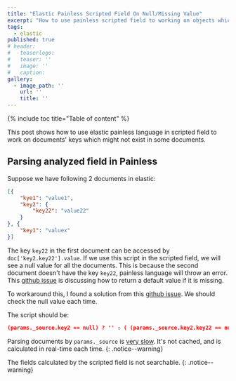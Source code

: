 ```yaml
---
title: "Elastic Painless Scripted Field On Null/Missing Value"
excerpt: "How to use painless scripted field to working on objects which might be null or missing in some documents."
tags:
  - elastic
published: true
# header:
#   teaserlogo:
#   teaser: ''
#   image: ''
#   caption:
gallery:
  - image_path: ''
    url: ''
    title: ''
---
```


{% include toc title="Table of content" %}

This post shows how to use elastic painless language in scripted field to work on documents' keys which might not exist in some documents.

## Parsing analyzed field in Painless

Suppose we have following 2 documents in elastic:


```json
[{
    "kye1": "value1",
    "key2": {
        "key22": "value22"
    }
}, {
    "key1": "valuex"
}]
```

The key `key22` in the first document can be accessed by `doc['key2.key22'].value`. If we use this script in the scripted field, we will see a null value for all the documents. This is because the second document doesn't have the key `key22`, painless language will throw an error. This [github issue](https://github.com/elastic/elasticsearch/issues/33816) is discussing how to return a default value if it is missing.

To workaround this, I found a solution from this [github issue](https://github.com/elastic/elasticsearch/issues/24125#issuecomment-375874356). We should check the null value each time.

The script should be:

```json
(params._source.key2 == null) ? '' : ( (params._source.key2.key22 == null) ? '' : (params._source.key2.key22) ))
```

Parsing documents by `params._source` is [very slow](https://findingdata.rocks/elasticsearch-scripting-understanding-the-difference-between-doc-and-params/). It's not cached, and is calculated in real-time each time.
{: .notice--warning}

The fields calculated by the scripted field is not searchable.
{: .notice--warning}
